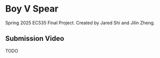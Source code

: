 # Boy V Spear

Spring 2025 EC535 Final Project. Created by Jared Shi and Jilin Zheng.

## Submission Video

TODO
